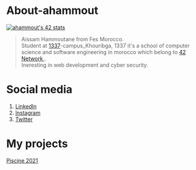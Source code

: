 # About-ahammout

[![ahammout's 42 stats](https://badge.mediaplus.ma/binary/ahammout)](https://github.com/oakoudad/badge42)

>   Aissam Hammoutane from Fes Morocco. \
>   Student at <a href = "https://1337.ma/en/">1337</a>-campus_Khouribga, 1337 it's a school of computer science and software engineering in morocco which belong to <a href = "https://42.fr/en/homepage/"> 42 Network </a>.\
>   Ineresting in web development and cyber security. 


# Social media

<ol>
  <li> <a href ="https://www.linkedin.com/in/aissam-hammoutane-9968341b8/">LinkedIn</a></li>
  <li> <a href ="https://www.instagram.com/aissam_hammoutane/?hl=en">Instagram</a></li>
  <li> <a href ="https://twitter.com/Archer_4l554lYl">Twitter</a></li>
</ol>

# My projects

<a href= "https://github.com/ahammout/1337_Pool.git">Piscine 2021 </a>


